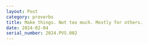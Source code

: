 ```yaml
---
layout: Post
category: proverbs
title: Make things. Not too much. Mostly for others.
date: 2024-02-04
serial_number: 2024.PVS.002
---
```

